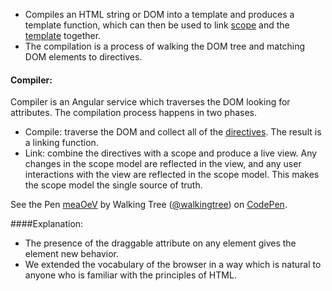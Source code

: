*	Compiles an HTML string or DOM into a template and produces a template function, which can then be used to link <a class="x-grid-item"  href='/slidedeck/#1. Overview/2 Core-Concepts/7. Scope' target="_blank">scope</a> and the <a class="x-grid-item"  href='/slidedeck/#1. Overview/2 Core-Concepts/4. Template' target="_blank">template</a> together.
*	The compilation is a process of walking the DOM tree and matching DOM elements to directives.


#### Compiler:
Compiler is an Angular service which traverses the DOM looking for attributes. The compilation process happens in two phases.
*	Compile: traverse the DOM and collect all of the <a class="x-grid-item"  href='/slidedeck/#1. Overview/2 Core-Concepts/5. Directives' target="_blank">directives</a>. The result is a linking function.
*	Link: combine the directives with a scope and produce a live view. Any changes in the scope model are reflected in the view, and any user interactions with the view are reflected in the scope model. This makes the scope model the single source of truth.


<p data-height="268" data-theme-id="0" data-slug-hash="meaOeV" data-default-tab="result" data-user="walkingtree" class='codepen'>See the Pen <a href='http://codepen.io/walkingtree/pen/meaOeV/'>meaOeV</a> by Walking Tree (<a href='http://codepen.io/walkingtree'>@walkingtree</a>) on <a href='http://codepen.io'>CodePen</a>.</p>
<script async src="//assets.codepen.io/assets/embed/ei.js"></script>

####Explanation:
* The presence of the draggable attribute on any element gives the element new behavior. 
* We extended the vocabulary of the browser in a way which is natural to anyone who is familiar with the principles of HTML.
